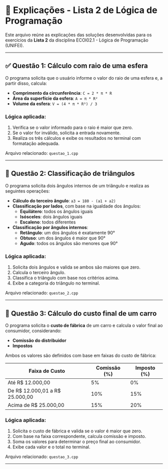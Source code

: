 # 🧠 Explicações - Lista 2 de Lógica de Programação

Este arquivo reúne as explicações das soluções desenvolvidas para os exercícios da **Lista 2** da disciplina ECOI02.1 - Lógica de Programação (UNIFEI).

---

## ✅ Questão 1: Cálculo com raio de uma esfera

O programa solicita que o usuário informe o valor do raio de uma esfera e, a partir disso, calcula:

- **Comprimento da circunferência**: `C = 2 * π * R`
- **Área da superfície da esfera**: `A = π * R²`
- **Volume da esfera**: `V = (4 * π * R³) / 3`

### Lógica aplicada:
1. Verifica se o valor informado para o raio é maior que zero.
2. Se o valor for inválido, solicita a entrada novamente.
3. Realiza os três cálculos e exibe os resultados no terminal com formatação adequada.

Arquivo relacionado: `questao_1.cpp`

---

## 🔺 Questão 2: Classificação de triângulos

O programa solicita dois ângulos internos de um triângulo e realiza as seguintes operações:

- **Cálculo do terceiro ângulo**: `a3 = 180 - (a1 + a2)`
- **Classificação por lados**, com base na igualdade dos ângulos:
  - **Equilátero**: todos os ângulos iguais
  - **Isósceles**: dois ângulos iguais
  - **Escaleno**: todos diferentes
- **Classificação por ângulos internos**:
  - **Retângulo**: um dos ângulos é exatamente 90°
  - **Obtuso**: um dos ângulos é maior que 90°
  - **Agudo**: todos os ângulos são menores que 90°

### Lógica aplicada:
1. Solicita dois ângulos e valida se ambos são maiores que zero.
2. Calcula o terceiro ângulo.
3. Classifica o triângulo com base nos critérios acima.
4. Exibe a categoria do triângulo no terminal.

Arquivo relacionado: `questao_2.cpp`

---

## 🚗 Questão 3: Cálculo do custo final de um carro

O programa solicita o **custo de fábrica** de um carro e calcula o valor final ao consumidor, considerando:

- **Comissão do distribuidor**
- **Impostos**

Ambos os valores são definidos com base em faixas do custo de fábrica:

| Faixa de Custo         | Comissão (%) | Imposto (%) |
|------------------------|--------------|--------------|
| Até R$ 12.000,00       | 5%           | 0%           |
| De R$ 12.000,01 a R$ 25.000,00 | 10%          | 15%          |
| Acima de R$ 25.000,00  | 15%          | 20%          |

### Lógica aplicada:
1. Solicita o custo de fábrica e valida se o valor é maior que zero.
2. Com base na faixa correspondente, calcula comissão e imposto.
3. Soma os valores para determinar o preço final ao consumidor.
4. Exibe cada valor e o total no terminal.

Arquivo relacionado: `questao_3.cpp`

---

